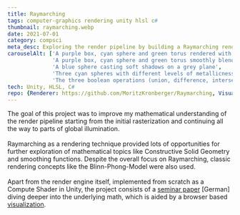 ```yaml
---
title: Raymarching
tags: computer-graphics rendering unity hlsl c#
thumbnail: raymarching.webp
date: 2021-07-01
category: compsci
meta_desc: Exploring the render pipeline by building a Raymarching render engine from scratch
carouselAlt: ['A purple box, cyan sphere and green torus rendered with raymarching', 
              'A purple box, cyan sphere and green torus smoothly blended into each other',
              'A blue sphere casting soft shadows on a grey plane',
              'Three cyan spheres with different levels of metallicness showcasing different phong-exponent values',
              'The three boolean operations (union, difference, intersection) showcased by an overlapping sphere and cube']
tech: Unity, HLSL, C#
repo: {Renderer: https://github.com/MoritzKronberger/Raymarching, Visualization: https://github.com/MoritzKronberger/Raymarching_Visualization}
---
```


The goal of this project was to improve my mathematical understanding of the render pipeline starting from the initial rasterization and continuing all the way to parts of global illumination.
<br></br>
Raymarching as a rendering technique provided lots of opportunities for further exploration of mathematical topics like Constructive Solid Geometry and smoothing functions.
Despite the overall focus on Raymarching, classic rendering concepts like the Blinn-Phong-Model were also used.
<br></br>
Apart from the render engine itself, implemented from scratch as a Compute Shader in Unity, the project consists of a [seminar paper](https://github.com/MoritzKronberger/Raymarching/blob/main/Doc/Documentation.pdf)
[German] diving deeper into the underlying math, which is aided by a browser based [visualization](https://www.hs-augsburg.de/homes/mokro/mathematik/visualisierung_raymarching/).
